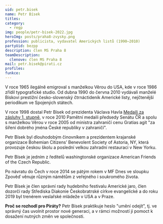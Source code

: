 ```yaml
---
uid: petr.bisek
name: Petr Bísek
titles:
category:
  - regp
img: people/petr-bisek-2022.jpg
heroImg: posts/praha8-zvysky.png
profession: publicista, vydavatel Amerických listů (1990–2010)
partyUid: bezpp
description: člen MS Praha 8
teamDescription: 
  clenove: člen MS Praha 8
mail: petr.bisek@pirati.cz
profiles:
funkce:
---
```


V roce 1965 ilegálně emigroval s manželkou Věrou do USA, kde v roce 1986 zřídil typografické studio. Od dubna 1990 do června 2010 vydávali manželé Bískovi prestižní česko-slovenský čtrnáctideník Americké listy, nejčtenější periodikum ve Spojených státech.

V roce 1998 dostal Petr Bísek od prezidenta Václava Havla [Medaili za zásluhy 1. stupně](https://www.hrad.cz/cs/ceska-republika/statni-vyznamenani/medaile-za-zasluhy/seznam-vyznamenanych), v roce 2010 Pamětní medaili předsedy Senátu ČR a spolu s manželkou Věrou v roce 2005 od ministra zahraničí cenu Gratias agit "za šíření dobrého jména České republiky v zahraničí".

Petr Bísek byl dlouhodobým činovníkem a prezidentem krajanské organizace Bohemian Citizens’ Benevolent Society of Astoria, NY, která provozuje českou školu a poslední velkou zahradní restauraci v New Yorku.

Petr Bísek je jedním z ředitelů washingtonské organizace American Friends of the Czech Republic.

Po návratu do Čech v roce 2014 se pátým rokem v MF Dnes ve sloupku Zpověď věnuje různým námětům z veřejného i soukromého života.

Petr Bísek je člen správní rady hudebního festivalu Americké jaro, člen dozorčí rady Střediska Diakonie Českobratrské církve evangelické a do roku 2019 byl trenérem veslařské mládeže v USA a v Praze.

**Proč se rozhodl pro Piráty?** Petr Bísek praktikuje heslo "umění odejít", tj. ve správný čas uvolnit prostor nové generaci, a v rámci možností jí pomoct k dosažení nutných změn ve společnosti.




